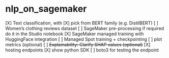 # nlp_on_sagemaker

[X] Text classification, with 
[X] pick from BERT family (e.g. DistilBERT)
[ ] Women’s clothing reviews dataset
[ ] SageMaker pre-processing if required do it in the Studio notebook
[X] SageMaker managed training with HuggingFace integration
[ ] Managed Spot training + checkpointing
[ ] plot metrics (optional)
[ ] ~~Explainability: Clarify SHAP values (optional)~~
[X] hosting endpoints
[X] show python SDK
[ ] boto3 for testing the endpoint

